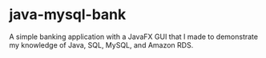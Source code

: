 # java-mysql-bank
A simple banking application with a JavaFX GUI that I made to demonstrate my knowledge of Java, SQL, MySQL, and Amazon RDS. 
